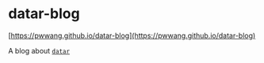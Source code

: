 # datar-blog

[https://pwwang.github.io/datar-blog](https://pwwang.github.io/datar-blog)

A blog about [`datar`](https://github.com/pwwang/datar)

